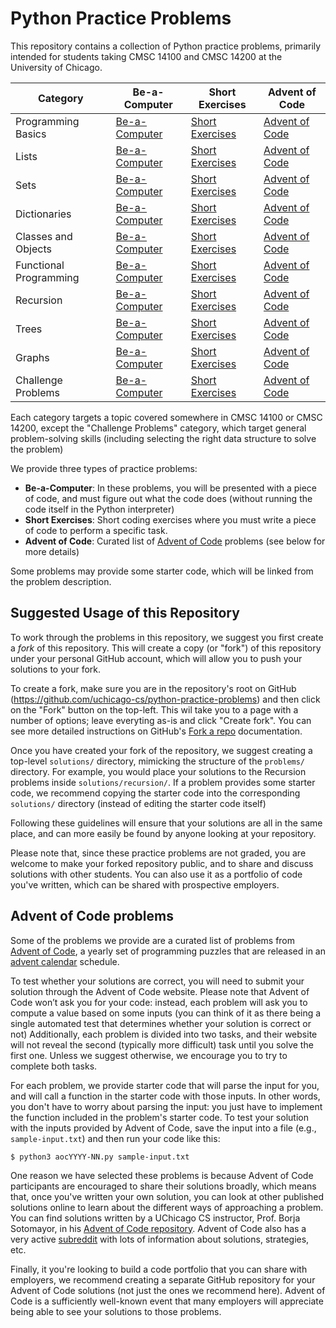 # Python Practice Problems

This repository contains a collection of Python practice problems, primarily intended for students taking CMSC 14100 and CMSC 14200 at the University of Chicago.

| Category               | Be-a-Computer                                                     | Short Exercises                                                       | Advent of Code                                                      |
|------------------------|-------------------------------------------------------------------|-----------------------------------------------------------------------|---------------------------------------------------------------------|
| Programming Basics     | [Be-a-Computer](problems/basics/be-a-computer.md)                 | [Short Exercises](problems/basics/short-exercises.md)                 | [Advent of Code](problems/basics/advent-of-code.md)                 |
| Lists                  | [Be-a-Computer](problems/lists/be-a-computer.md)                  | [Short Exercises](problems/lists/short-exercises.md)                  | [Advent of Code](problems/lists/advent-of-code.md)                  |
| Sets                   | [Be-a-Computer](problems/sets/be-a-computer.md)                   | [Short Exercises](problems/sets/short-exercises.md)                   | [Advent of Code](problems/sets/advent-of-code.md)                   |
| Dictionaries           | [Be-a-Computer](problems/dictionaries/be-a-computer.md)           | [Short Exercises](problems/dictionaries/short-exercises.md)           | [Advent of Code](problems/dictionaries/advent-of-code.md)           |
| Classes and Objects    | [Be-a-Computer](problems/oo/be-a-computer.md)                     | [Short Exercises](problems/oo/short-exercises.md)                     | [Advent of Code](problems/oo/advent-of-code.md)                     |
| Functional Programming | [Be-a-Computer](problems/functional-programming/be-a-computer.md) | [Short Exercises](problems/functional-programming/short-exercises.md) | [Advent of Code](problems/functional-programming/advent-of-code.md) |
| Recursion              | [Be-a-Computer](problems/recursion/be-a-computer.md)              | [Short Exercises](problems/recursion/short-exercises.md)              | [Advent of Code](problems/recursion/advent-of-code.md)              |
| Trees                  | [Be-a-Computer](problems/trees/be-a-computer.md)                  | [Short Exercises](problems/trees/short-exercises.md)                  | [Advent of Code](problems/trees/advent-of-code.md)                  |
| Graphs                 | [Be-a-Computer](problems/graphs/be-a-computer.md)                 | [Short Exercises](problems/graphs/short-exercises.md)                 | [Advent of Code](problems/graphs/advent-of-code.md)                 |
| Challenge Problems     | [Be-a-Computer](problems/challenge/be-a-computer.md)              | [Short Exercises](problems/challenge/short-exercises.md)              | [Advent of Code](problems/challenge/advent-of-code.md)              |

Each category targets a topic covered somewhere in CMSC 14100 or CMSC 14200, except the "Challenge Problems" category, which target general problem-solving skills (including selecting the right data structure to solve the problem)

We provide three types of practice problems:

- **Be-a-Computer**: In these problems, you will be presented with a piece of code, and must figure out what the code does (without running the code itself in the Python interpreter)
- **Short Exercises**: Short coding exercises where you must write a piece of code to perform a specific task.
- **Advent of Code**: Curated list of [Advent of Code](https://adventofcode.com/) problems (see below for more details)

Some problems may provide some starter code, which will be linked from the problem description.

## Suggested Usage of this Repository

To work through the problems in this repository, we suggest you first create a *fork* of this repository. This will create a copy (or "fork") of this repository under your personal GitHub account, which will allow you to push your solutions to your fork.

To create a fork, make sure you are in the repository's root on GitHub (https://github.com/uchicago-cs/python-practice-problems) and then click on the "Fork" button on the top-left. This wil take you to a page with a number of options; leave everyting as-is and click "Create fork". You can see more detailed instructions on GitHub's [Fork a repo](https://docs.github.com/en/get-started/quickstart/fork-a-repo) documentation.

Once you have created your fork of the repository, we suggest creating a top-level `solutions/` directory, mimicking the structure of the `problems/` directory. For example, you would place your solutions to the Recursion problems inside `solutions/recursion/`. If a problem provides some starter code, we recommend copying the starter code into the corresponding `solutions/` directory (instead of editing the starter code itself)

Following these guidelines will ensure that your solutions are all in the same place, and can more easily be found by anyone looking at your repository.

Please note that, since these practice problems are not graded, you are welcome to make your forked repository public, and to share and discuss solutions with other students. You can also use it as a portfolio of code you've written, which can be shared with prospective employers.

## Advent of Code problems

Some of the problems we provide are a curated list of problems from [Advent of Code](https://adventofcode.com/), a yearly set of programming puzzles that are released in an [advent calendar](https://en.wikipedia.org/wiki/Advent_calendar) schedule.

To test whether your solutions are correct, you will need to submit your solution through the Advent of Code website. Please note that Advent of Code won’t ask you for your code: instead, each problem will ask you to compute a value based on some inputs (you can think of it as there being a single automated test that determines whether your solution is correct or not) Additionally, each problem is divided into two tasks, and their website will not reveal the second (typically more difficult) task until you solve the first one. Unless we suggest otherwise, we encourage you to try to complete both tasks. 

For each problem, we provide starter code that will parse the input for you, and will call a function in the starter code with those inputs. In other words, you don't have to worry about parsing the input: you just have to implement the function included in the problem's starter code. To test your solution with the inputs provided by Advent of Code, save the input into a file (e.g., `sample-input.txt`) and then run your code like this:

    $ python3 aocYYYY-NN.py sample-input.txt

One reason we have selected these problems is because Advent of Code participants are encouraged to share their solutions broadly, which means that, once you've written your own solution, you can look at other published solutions online to learn about the different ways of approaching a problem. You can find solutions written by a UChicago CS instructor, Prof. Borja Sotomayor, in his [Advent of Code repository](https://github.com/borjasotomayor/advent-of-code/). Advent of Code also has a very active [subreddit](https://www.reddit.com/r/adventofcode/) with lots of information about solutions, strategies, etc.

Finally, it you're looking to build a code portfolio that you can share with employers, we recommend creating a separate GitHub repository for your Advent of Code solutions (not just the ones we recommend here). Advent of Code is a sufficiently well-known event that many employers will appreciate being able to see your solutions to those problems.

